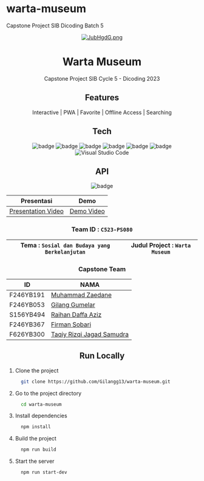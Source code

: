# warta-museum
Capstone Project SIB Dicoding Batch 5

<div align="center">
  
  <a href="https://freeimage.host/id"><img src="https://iili.io/JubHgdG.png" alt="JubHgdG.png" border="0"></a>
  
# Warta Museum 

Capstone Project SIB Cycle 5 - Dicoding 2023
  
## Features

 Interactive | PWA | Favorite | Offline Access | Searching

  
## Tech

![badge](https://img.shields.io/badge/Node.js-43853D?style=for-the-badge&logo=node.js&logoColor=white)
![badge](https://img.shields.io/badge/JavaScript-F7DF1E?style=for-the-badge&logo=javascript&logoColor=black)
![badge](https://img.shields.io/badge/HTML5-E34F26?style=for-the-badge&logo=html5&logoColor=white)
![badge](https://img.shields.io/badge/CSS3-1572B6?style=for-the-badge&logo=css3&logoColor=white)
![badge](https://img.shields.io/badge/Bootstrap-563D7C?style=for-the-badge&logo=bootstrap&logoColor=white)
![badge](https://img.shields.io/badge/eslint-3A33D1?style=for-the-badge&logo=eslint&logoColor=white)
![Visual Studio Code](https://img.shields.io/badge/Visual%20Studio%20Code-0078d7.svg?style=for-the-badge&logo=visual-studio-code&logoColor=white)

  
## API
![badge](https://img.shields.io/badge/Express.js-404D59?style=for-the-badge)


  | Presentasi | Demo |
  ----------|---------
 [Presentation Video](https://youtu.be/SAoMJBDLYxs) | [Demo Video](https://youtu.be/QguTzavEbrw) 

  
 ### Team ID : `C523-PS080`
| Tema : `Sosial dan Budaya yang Berkelanjutan`  |  Judul Project : `Warta Museum` |
 ----------------------------- |----------------------------------- 
 ### Capstone Team
 | ID | NAMA |
  ----------------|------------------
  F246YB191 | [Muhammad Zaedane](https://github.com/kerandamonyet)
  F246YB053 | [Gilang Gumelar](https://github.com/Gilangg13)
  S156YB494 | [Raihan Daffa Aziz](https://github.com/raihanndaffaa)
  F246YB367 | [Firman Sobari](https://github.com/FirmanSobari)
  F626YB300 | [Taqiy Rizqi Jagad Samudra](https://github.com/Taq1yRizqi)

## Run Locally
<div align="left">
  
1. Clone the project
    ```bash
      git clone https://github.com/Gilangg13/warta-museum.git
    ```

2. Go to the project directory
    ```bash
      cd warta-museum
    ```

3. Install dependencies
    ```bash
      npm install
    ```

4. Build the project 
    ```bash
      npm run build
    ```

5. Start the server
    ```bash
      npm run start-dev
    ```
    </div>
</div>
  
  
